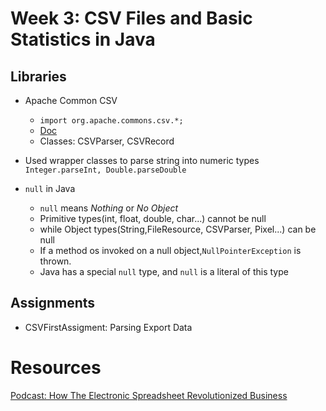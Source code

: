 # Week 3: CSV Files and Basic Statistics in Java

## Libraries

- Apache Common CSV
    - `import org.apache.commons.csv.*;`
    - [Doc](https://www.dukelearntoprogram.com//course2/doc/javadoc/index.html?course=2)
    - Classes: CSVParser, CSVRecord

- Used wrapper classes to parse string into numeric types
`Integer.parseInt, Double.parseDouble`

- `null` in Java
    - `null` means _Nothing_ or *No Object*
    - Primitive types(int, float, double, char...) cannot be null
    - while Object types(String,FileResource, CSVParser, Pixel...) can be null
    - If a method os invoked on a null object,`NullPointerException` is thrown.
    - Java has a special `null` type, and `null` is a literal of this type
## Assignments

- CSVFirstAssigment: Parsing Export Data

# Resources

[Podcast: How The Electronic Spreadsheet Revolutionized Business](https://www.npr.org/2015/02/27/389585340/how-the-electronic-spreadsheet-revolutionized-business)